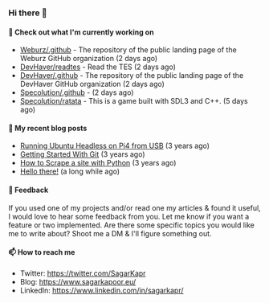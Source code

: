 ### Hi there 👋

#### 👷 Check out what I'm currently working on

- [Weburz/.github](https://github.com/Weburz/.github) - The repository of the public landing page of the Weburz GitHub organization (2 days ago)
- [DevHaver/readtes](https://github.com/DevHaver/readtes) - Read the TES (2 days ago)
- [DevHaver/.github](https://github.com/DevHaver/.github) - The repository of the public landing page of the DevHaver GitHub organization (2 days ago)
- [Specolution/.github](https://github.com/Specolution/.github) -  (2 days ago)
- [Specolution/ratata](https://github.com/Specolution/ratata) - This is a game built with SDL3 and C&#43;&#43;. (5 days ago)


#### 📜 My recent blog posts

- [Running Ubuntu Headless on Pi4 from USB](https://www.sagarkapoor.eu/raspberry-pi4-headless-ubuntu-from-usb/) (3 years ago)
- [Getting Started With Git](https://www.sagarkapoor.eu/getting-started-with-git/) (3 years ago)
- [How to Scrape a site with Python](https://www.sagarkapoor.eu/how-to-scrape-with-python/) (3 years ago)
- [Hello there!](https://www.sagarkapoor.eu/about/) (a long while ago)


#### 💬 Feedback

If you used one of my projects and/or read one my articles & found it useful, I would love to hear some feedback from you. Let me know if you want a feature or two implemented. Are there some specific topics you would like me to write about? Shoot me a DM & I'll figure something out.

#### 📫 How to reach me

- Twitter: https://twitter.com/SagarKapr
- Blog: https://www.sagarkapoor.eu/
- LinkedIn: https://www.linkedin.com/in/sagarkapr/